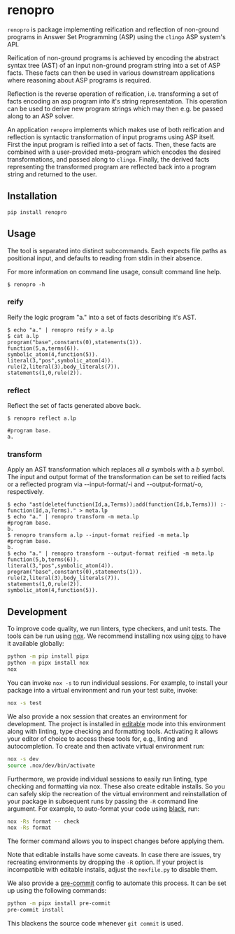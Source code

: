 # renopro

`renopro` is package implementing reification and reflection of non-ground programs in
Answer Set Programming (ASP) using the `clingo` ASP system's API.

Reification of non-ground programs is achieved by encoding the
abstract syntax tree (AST) of an input non-ground program string into
a set of ASP facts. These facts can then be used in various downstream
applications where reasoning about ASP programs is required.

Reflection is the reverse operation of reification, i.e. transforming
a set of facts encoding an asp program into it's string
representation.  This operation can be used to derive new program
strings which may then e.g. be passed along to an ASP solver.

An application `renopro` implements which makes use of both
reification and reflection is syntactic transformation of input
programs using ASP itself.  First the input program is reified into a
set of facts.  Then, these facts are combined with a user-provided
meta-program which encodes the desired transformations, and passed
along to `clingo`.  Finally, the derived facts representing the
transformed program are reflected back into a program string and
returned to the user.

## Installation

```shell
pip install renopro
```

## Usage

The tool is separated into distinct subcommands. Each expects file
paths as positional input, and defaults to reading from stdin in their
absence.

For more information on command line usage, consult command line help.

```shell
$ renopro -h
```

### reify

Reify the logic program "a." into a set of facts describing it's AST.

```shell
$ echo "a." | renopro reify > a.lp
$ cat a.lp
program("base",constants(0),statements(1)).
function(5,a,terms(6)).
symbolic_atom(4,function(5)).
literal(3,"pos",symbolic_atom(4)).
rule(2,literal(3),body_literals(7)).
statements(1,0,rule(2)).
```

### reflect

Reflect the set of facts generated above back.

```shell
$ renopro reflect a.lp

#program base.
a.
```

### transform

Apply an AST transformation which replaces all *a* symbols with a *b*
symbol.  The input and output format of the transformation can be set
to reified facts or a reflected program via --input-format/-i and
--output-format/-o, respectively.

```shell
$ echo "ast(delete(function(Id,a,Terms));add(function(Id,b,Terms))) :- function(Id,a,Terms)." > meta.lp
$ echo "a." | renopro transform -m meta.lp
#program base.
b.
$ renopro transform a.lp --input-format reified -m meta.lp
#program base.
b.
$ echo "a." | renopro transform --output-format reified -m meta.lp
function(5,b,terms(6)).
literal(3,"pos",symbolic_atom(4)).
program("base",constants(0),statements(1)).
rule(2,literal(3),body_literals(7)).
statements(1,0,rule(2)).
symbolic_atom(4,function(5)).
```

## Development

To improve code quality, we run linters, type checkers, and unit tests. The
tools can be run using [nox]. We recommend installing nox using [pipx] to have
it available globally:

```bash
python -m pip install pipx
python -m pipx install nox
nox
```

You can invoke `nox -s` to run individual sessions. For example, to install
your package into a virtual environment and run your test suite, invoke:

```bash
nox -s test
```

We also provide a nox session that creates an environment for development. The
project is installed in [editable] mode into this environment along with
linting, type checking and formatting tools. Activating it allows your editor
of choice to access these tools for, e.g., linting and autocompletion. To
create and then activate virtual environment run:

```bash
nox -s dev
source .nox/dev/bin/activate
```

Furthermore, we provide individual sessions to easily run linting, type
checking and formatting via nox. These also create editable installs. So you
can safely skip the recreation of the virtual environment and reinstallation of
your package in subsequent runs by passing the `-R` command line argument. For
example, to auto-format your code using [black], run:

```bash
nox -Rs format -- check
nox -Rs format
```

The former command allows you to inspect changes before applying them.

Note that editable installs have some caveats. In case there are issues, try
recreating environments by dropping the `-R` option. If your project is
incompatible with editable installs, adjust the `noxfile.py` to disable them.

We also provide a [pre-commit][pre] config to automate this process. It can be
set up using the following commands:

```bash
python -m pipx install pre-commit
pre-commit install
```

This blackens the source code whenever `git commit` is used.

[doc]: https://potassco.org/clingo/python-api/current/
[nox]: https://nox.thea.codes/en/stable/index.html
[pipx]: https://pypa.github.io/pipx/
[pre]: https://pre-commit.com/
[black]: https://black.readthedocs.io/en/stable/
[editable]: https://setuptools.pypa.io/en/latest/userguide/development_mode.html
